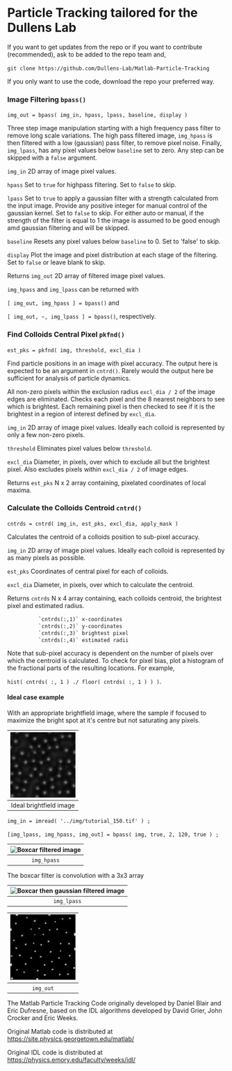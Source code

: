 # Particle Tracking tailored for the Dullens Lab

If you want to get updates from the repo or if you want to contribute (recommended), ask to be added to the repo team and, 

`git clone https://github.com/Dullens-Lab/Matlab-Particle-Tracking`

If you only want to use the code, download the repo your preferred way.

### Image Filtering `bpass()`

`img_out = bpass( img_in, hpass, lpass, baseline, display )`

Three step image manipulation starting with a high frequency pass filter to remove long scale variations. The high pass filtered image, `img_hpass` is then filtered with a low (gaussian) pass filter, to remove pixel noise. Finally, `img_lpass`, has any pixel values below `baseline` set to zero. Any step can be skipped with a `false` argument.

`img_in` 2D array of image pixel values.

`hpass` Set to `true` for highpass filtering. Set to `false` to skip.

`lpass` Set to `true` to apply a gaussian filter with a strength calculated from the input image. Provide any positive integer for manual control of the gaussian kernel. Set to `false` to skip. For either auto or manual, if the strength of the filter is equal to 1 the image is assumed to be good enough amd gaussian filtering and will be skipped.

`baseline` Resets any pixel values below `baseline` to 0. Set to 'false' to skip.

`display` Plot the image and pixel distribution at each stage of the filtering. Set to `false` or leave blank to skip.

Returns `img_out` 2D array of filtered image pixel values.

`img_hpass` and `img_lpass` can be returned with 

`[ img_out, img_hpass ] = bpass()` and 

`[ img_out, ~, img_lpass ] = bpass()`, respectively.


### Find Colloids Central Pixel `pkfnd()`

`est_pks = pkfnd( img, threshold, excl_dia )`

Find particle positions in an image with pixel accuracy. The output here is expected to be an argument in `cntrd()`. Rarely would the output here be sufficient for analysis of particle dynamics.

All non-zero pixels within the exclusion radius `excl_dia / 2` of the image edges are eliminated. Checks each pixel and the 8 nearest neighbors to see which is brightest. Each remaining pixel is then checked to see if it is the brightest in a region of interest defined by `excl_dia`. 

`img_in` 2D array of image pixel values. Ideally each colloid is represented by only a few non-zero pixels.
   
`threshold` Eliminates pixel values below `threshold`.
   
`excl_dia` Diameter, in pixels, over which to exclude all but the brightest pixel. Also excludes pixels within `excl_dia / 2` of image edges.

Returns `est_pks` N x 2 array containing, pixelated coordinates of local maxima.


### Calculate the Colloids Centroid `cntrd()`

`cntrds = cntrd( img_in, est_pks, excl_dia, apply_mask )`

Calculates the centroid of a colloids position to sub-pixel accuracy.

`img_in` 2D array of image pixel values. Ideally each colloid is represented by as many pixels as possible.

`est_pks` Coordinates of central pixel for each of colloids.

`excl_dia` Diameter, in pixels, over which to calculate the centroid.

Returns `cntrds` N x 4 array containing, each colloids centroid, the brightest pixel and estimated radius.

              `cntrds(:,1)` x-coordinates
              `cntrds(:,2)` y-coordinates
              `cntrds(:,3)` brightest pixel
              `cntrds(:,4)` estimated radii

Note that sub-pixel accuracy is dependent on the number of pixels over which the centroid is calculated. To check for pixel bias, plot a histogram of the fractional parts of the resulting locations. For example,

`hist( cntrds( :, 1 ) ./ floor( cntrds( :, 1 ) ) )`.



#### Ideal case example 

With an appropriate brightfield image, where the sample if focused to maximize the bright spot at it's centre but not saturating any pixels.

|![Ideal input image](/img/img_in_150.jpg)|
|:--:|
| Ideal brightfield image |

`img_in = imread( '../img/tutorial_150.tif' ) ;`

`[img_lpass, img_hpass, img_out] = bpass( img, true, 2, 120, true ) ;`

|![Boxcar filtered image](/img/img_hpass_150.jpg)|
|:--:|
| `img_hpass` |

The boxcar filter is convolution with a 3x3 array 

|![Boxcar then gaussian filtered image](/img/img_lpass_150.jpg)|
|:--:|
| `img_lpass` |

|![Final output image](/img/img_out_150.jpg)|
|:--:|
| `img_out`|



The Matlab Particle Tracking Code originally developed by Daniel Blair and Eric Dufresne, based on the IDL algorithms developed by David Grier, John Crocker and Eric Weeks.

Original Matlab code is distributed at https://site.physics.georgetown.edu/matlab/

Original IDL code is distributed at https://physics.emory.edu/faculty/weeks/idl/

